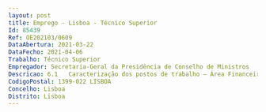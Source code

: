 ```yaml
--- 
layout: post
title: Emprego - Lisboa - Técnico Superior
Id: 85439
Ref: OE202103/0609
DataAbertura: 2021-03-22
DataFecho: 2021-04-06
Trabalho: Técnico Superior
Empregador: Secretaria-Geral da Presidência de Conselho de Ministros
Descricao: 6.1   Caracterização dos postos de trabalho – Área FinanceiraAssegurar o desenvolvimento das atividades de gestão orçamental, despesa e receita  assegurar a preparação de orçamentos e acompanhamento da respetiva execução  elaborar relatórios de gestão  assegurar a análise e elaboração de pareceres e propostas de alterações orçamentais  colaborar na atualização de indicadores de gestão  contabilizar as despesas e receitas na ótica da contabilidade patrimonial e orçamental.
CodigoPostal: 1399-022 LISBOA
Concelho: Lisboa
Distrito: Lisboa
--- 
```


